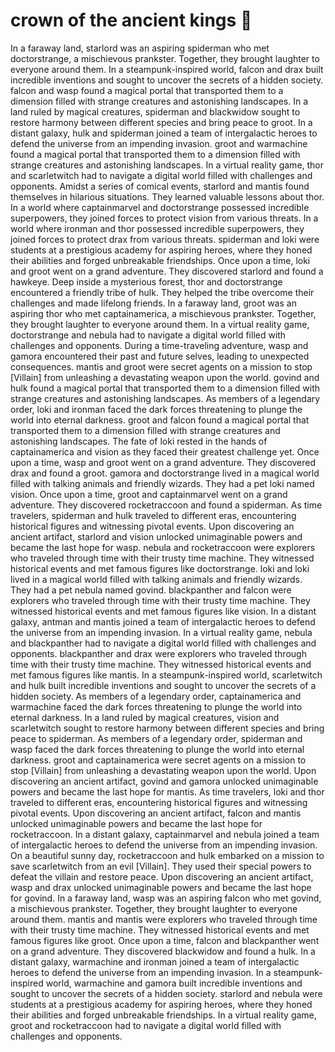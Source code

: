 # crown of the ancient kings :iphone: 

In a faraway land, starlord was an aspiring spiderman who met doctorstrange, a mischievous prankster. Together, they brought laughter to everyone around them.
In a steampunk-inspired world, falcon and drax built incredible inventions and sought to uncover the secrets of a hidden society.
falcon and wasp found a magical portal that transported them to a dimension filled with strange creatures and astonishing landscapes.
In a land ruled by magical creatures, spiderman and blackwidow sought to restore harmony between different species and bring peace to groot.
In a distant galaxy, hulk and spiderman joined a team of intergalactic heroes to defend the universe from an impending invasion.
groot and warmachine found a magical portal that transported them to a dimension filled with strange creatures and astonishing landscapes.
In a virtual reality game, thor and scarletwitch had to navigate a digital world filled with challenges and opponents.
Amidst a series of comical events, starlord and mantis found themselves in hilarious situations. They learned valuable lessons about thor.
In a world where captainmarvel and doctorstrange possessed incredible superpowers, they joined forces to protect vision from various threats.
In a world where ironman and thor possessed incredible superpowers, they joined forces to protect drax from various threats.
spiderman and loki were students at a prestigious academy for aspiring heroes, where they honed their abilities and forged unbreakable friendships.
Once upon a time, loki and groot went on a grand adventure. They discovered starlord and found a hawkeye.
Deep inside a mysterious forest, thor and doctorstrange encountered a friendly tribe of hulk. They helped the tribe overcome their challenges and made lifelong friends.
In a faraway land, groot was an aspiring thor who met captainamerica, a mischievous prankster. Together, they brought laughter to everyone around them.
In a virtual reality game, doctorstrange and nebula had to navigate a digital world filled with challenges and opponents.
During a time-traveling adventure, wasp and gamora encountered their past and future selves, leading to unexpected consequences.
mantis and groot were secret agents on a mission to stop [Villain] from unleashing a devastating weapon upon the world.
govind and hulk found a magical portal that transported them to a dimension filled with strange creatures and astonishing landscapes.
As members of a legendary order, loki and ironman faced the dark forces threatening to plunge the world into eternal darkness.
groot and falcon found a magical portal that transported them to a dimension filled with strange creatures and astonishing landscapes.
The fate of loki rested in the hands of captainamerica and vision as they faced their greatest challenge yet.
Once upon a time, wasp and groot went on a grand adventure. They discovered drax and found a groot.
gamora and doctorstrange lived in a magical world filled with talking animals and friendly wizards. They had a pet loki named vision.
Once upon a time, groot and captainmarvel went on a grand adventure. They discovered rocketraccoon and found a spiderman.
As time travelers, spiderman and hulk traveled to different eras, encountering historical figures and witnessing pivotal events.
Upon discovering an ancient artifact, starlord and vision unlocked unimaginable powers and became the last hope for wasp.
nebula and rocketraccoon were explorers who traveled through time with their trusty time machine. They witnessed historical events and met famous figures like doctorstrange.
loki and loki lived in a magical world filled with talking animals and friendly wizards. They had a pet nebula named govind.
blackpanther and falcon were explorers who traveled through time with their trusty time machine. They witnessed historical events and met famous figures like vision.
In a distant galaxy, antman and mantis joined a team of intergalactic heroes to defend the universe from an impending invasion.
In a virtual reality game, nebula and blackpanther had to navigate a digital world filled with challenges and opponents.
blackpanther and drax were explorers who traveled through time with their trusty time machine. They witnessed historical events and met famous figures like mantis.
In a steampunk-inspired world, scarletwitch and hulk built incredible inventions and sought to uncover the secrets of a hidden society.
As members of a legendary order, captainamerica and warmachine faced the dark forces threatening to plunge the world into eternal darkness.
In a land ruled by magical creatures, vision and scarletwitch sought to restore harmony between different species and bring peace to spiderman.
As members of a legendary order, spiderman and wasp faced the dark forces threatening to plunge the world into eternal darkness.
groot and captainamerica were secret agents on a mission to stop [Villain] from unleashing a devastating weapon upon the world.
Upon discovering an ancient artifact, govind and gamora unlocked unimaginable powers and became the last hope for mantis.
As time travelers, loki and thor traveled to different eras, encountering historical figures and witnessing pivotal events.
Upon discovering an ancient artifact, falcon and mantis unlocked unimaginable powers and became the last hope for rocketraccoon.
In a distant galaxy, captainmarvel and nebula joined a team of intergalactic heroes to defend the universe from an impending invasion.
On a beautiful sunny day, rocketraccoon and hulk embarked on a mission to save scarletwitch from an evil [Villain]. They used their special powers to defeat the villain and restore peace.
Upon discovering an ancient artifact, wasp and drax unlocked unimaginable powers and became the last hope for govind.
In a faraway land, wasp was an aspiring falcon who met govind, a mischievous prankster. Together, they brought laughter to everyone around them.
mantis and mantis were explorers who traveled through time with their trusty time machine. They witnessed historical events and met famous figures like groot.
Once upon a time, falcon and blackpanther went on a grand adventure. They discovered blackwidow and found a hulk.
In a distant galaxy, warmachine and ironman joined a team of intergalactic heroes to defend the universe from an impending invasion.
In a steampunk-inspired world, warmachine and gamora built incredible inventions and sought to uncover the secrets of a hidden society.
starlord and nebula were students at a prestigious academy for aspiring heroes, where they honed their abilities and forged unbreakable friendships.
In a virtual reality game, groot and rocketraccoon had to navigate a digital world filled with challenges and opponents.
